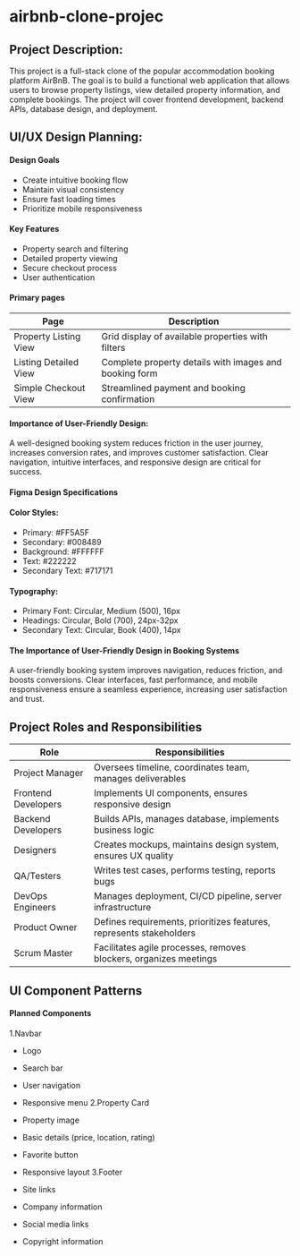 # airbnb-clone-projec

## Project Description:
This project is a full-stack clone of the popular accommodation booking platform AirBnB. The goal is to build a functional web application that allows users to browse property listings, view detailed property information, and complete bookings. The project will cover frontend development, backend APIs, database design, and deployment.

## UI/UX Design Planning:
#### Design Goals
 - Create intuitive booking flow
 - Maintain visual consistency
 - Ensure fast loading times
 - Prioritize mobile responsiveness
#### Key Features
 - Property search and filtering
 - Detailed property viewing
 - Secure checkout process
 - User authentication
#### Primary pages
 | Page       | Description                      |
|--------------|----------------------------------|
| Property Listing View  | Grid display of available properties with filters    |
| Listing Detailed View | Complete property details with images and booking form |
| Simple Checkout View  | Streamlined payment and booking confirmation    |

#### Importance of User-Friendly Design:
A well-designed booking system reduces friction in the user journey, increases conversion rates, and improves customer satisfaction. Clear navigation, intuitive interfaces, and responsive design are critical for success.

#### Figma Design Specifications
#### Color Styles:
 - Primary: #FF5A5F
 - Secondary: #008489
 - Background: #FFFFFF
 - Text: #222222
 - Secondary Text: #717171
#### Typography:
 - Primary Font: Circular, Medium (500), 16px
 - Headings: Circular, Bold (700), 24px-32px
 - Secondary Text: Circular, Book (400), 14px

#### The Importance of User-Friendly Design in Booking Systems
A user-friendly booking system improves navigation, reduces friction, and boosts conversions. Clear interfaces, fast performance, and mobile responsiveness ensure a seamless experience, increasing user satisfaction and trust.

## Project Roles and Responsibilities

| Role               | Responsibilities                                        |
|--------------------|--------------------------------------------------------|
| Project Manager   | Oversees timeline, coordinates team, manages deliverables |
| Frontend Developers | Implements UI components, ensures responsive design |
| Backend Developers | Builds APIs, manages database, implements business logic |
| Designers         | Creates mockups, maintains design system, ensures UX quality |
| QA/Testers       | Writes test cases, performs testing, reports bugs |
| DevOps Engineers | Manages deployment, CI/CD pipeline, server infrastructure |
| Product Owner     | Defines requirements, prioritizes features, represents stakeholders |
| Scrum Master      | Facilitates agile processes, removes blockers, organizes meetings |

## UI Component Patterns
#### Planned Components
1.Navbar

 - Logo
 - Search bar
 - User navigation
 - Responsive menu
2.Property Card

 - Property image
 - Basic details (price, location, rating)
 - Favorite button
 - Responsive layout
3.Footer

 - Site links
 - Company information
 - Social media links
 - Copyright information





